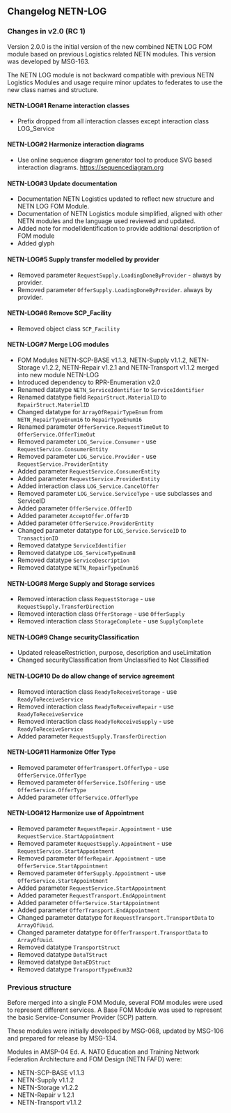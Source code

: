 ## Changelog NETN-LOG

### Changes in v2.0 (RC 1)

Version 2.0.0 is the initial version of the new combined NETN LOG FOM module based on previous Logistics related NETN modules. This version was developed by MSG-163.

The NETN LOG module is not backward compatible with previous NETN Logistics Modules and usage require minor updates to federates to use the new class names and structure.

#### NETN-LOG#1 Rename interaction classes
* Prefix dropped from all interaction classes except interaction class LOG_Service

#### NETN-LOG#2 Harmonize interaction diagrams
* Use online sequence diagram generator tool to produce SVG based interaction diagrams. https://sequencediagram.org

#### NETN-LOG#3 Update documentation
* Documentation NETN Logistics updated to reflect new structure and NETN LOG FOM Module.
* Documentation of NETN Logistics module simplified, aligned with other NETN modules and the language used reviewed and updated.
* Added note for modelIdentification to provide additional description of FOM module
* Added glyph

#### NETN-LOG#5 Supply transfer modelled by provider
* Removed parameter `RequestSupply.LoadingDoneByProvider` - always by provider.
* Removed parameter `OfferSupply.LoadingDoneByProvider`. always by provider.

#### NETN-LOG#6 Remove SCP_Facility
* Removed object class `SCP_Facility`

#### NETN-LOG#7 Merge LOG modules
* FOM Modules NETN-SCP-BASE v1.1.3, NETN-Supply v1.1.2, NETN-Storage v1.2.2, NETN-Repair v1.2.1 and NETN-Transport v1.1.2 merged into new module NETN-LOG
* Introduced dependency to RPR-Enumeration v2.0
* Renamed datatype `NETN_ServiceIdentifier` to `ServiceIdentifier`
* Renamed datatype field `RepairStruct.MaterialID` to `RepairStruct.MaterielID`
* Changed datatype for `ArrayOfRepairTypeEnum` from `NETN_RepairTypeEnum16` to `RepairTypeEnum16`
* Renamed parameter `OfferService.RequestTimeOut` to `OfferService.OfferTimeOut`
* Removed parameter `LOG_Service.Consumer` - use `RequestService.ConsumerEntity`
* Removed parameter `LOG_Service.Provider` - use `RequestService.ProviderEntity`
* Added parameter `RequestService.ConsumerEntity`
* Added parameter `RequestService.ProviderEntity`
* Added interaction class `LOG_Service.CancelOffer`
* Removed parameter `LOG_Service.ServiceType` - use subclasses and ServiceID
* Added parameter `OfferService.OfferID`
* Added parameter `AcceptOffer.OfferID`
* Added parameter `OfferService.ProviderEntity`
* Changed parameter datatype for `LOG_Service.ServiceID` to `TransactionID`
* Removed datatype `ServiceIdentifier` 
* Removed datatype `LOG_ServiceTypeEnum8` 
* Removed datatype `ServiceDescription` 
* Removed datatype `NETN_RepairTypeEnum16`

#### NETN-LOG#8 Merge Supply and Storage services
* Removed interaction class `RequestStorage` - use `RequestSupply.TransferDirection`
* Removed interaction class `OfferStorage` - use `OfferSupply`
* Removed interaction class `StorageComplete` - use `SupplyComplete`

#### NETN-LOG#9 Change securityClassification
* Updated releaseRestriction, purpose, description and useLimitation
* Changed securityClassification from Unclassified to Not Classified

#### NETN-LOG#10 Do do allow change of service agreement
* Removed interaction class `ReadyToReceiveStorage` - use `ReadyToReceiveService`
* Removed interaction class `ReadyToReceiveRepair` - use `ReadyToReceiveService`
* Removed interaction class `ReadyToReceiveSupply` - use `ReadyToReceiveService`
* Added parameter `RequestSupply.TransferDirection`

#### NETN-LOG#11 Harmonize Offer Type
* Removed parameter `OfferTransport.OfferType` - use `OfferService.OfferType`
* Removed parameter `OfferService.IsOffering` - use `OfferService.OfferType`
* Added parameter `OfferService.OfferType`

#### NETN-LOG#12 Harmonize use of Appointment
* Removed parameter `RequestRepair.Appointment` - use `RequestService.StartAppointment`
* Removed parameter `RequestSupply.Appointment` - use `RequestService.StartAppointment`
* Removed parameter `OfferRepair.Appointment` - use `OfferService.StartAppointment`
* Removed parameter `OfferSupply.Appointment` - use `OfferService.StartAppointment`
* Added parameter `RequestService.StartAppointment`
* Added parameter `RequestTransport.EndAppointment`
* Added parameter `OfferService.StartAppointment`
* Added parameter `OfferTransport.EndAppointment`
* Changed parameter datatype for `RequestTransport.TransportData` to `ArrayOfUuid`.
* Changed parameter datatype for `OfferTransport.TransportData` to `ArrayOfUuid`.
* Removed datatype `TransportStruct`
* Removed datatype `DataTStruct`
* Removed datatype `DataEDStruct`
* Removed datatype `TransportTypeEnum32`

### Previous structure

Before merged into a single FOM Module, several FOM modules were used to represent different services. A Base FOM Module was used to represent the basic Service-Consumer Provider (SCP) pattern. 

These modules were initially developed by MSG-068, updated by MSG-106 and prepared for release by MSG-134.

Modules in AMSP-04 Ed. A. NATO Education and Training Network Federation Architecture and FOM Design (NETN FAFD) were:
* NETN-SCP-BASE v1.1.3
* NETN-Supply v1.1.2
* NETN-Storage v1.2.2
* NETN-Repair v 1.2.1
* NETN-Transport v1.1.2

